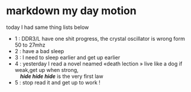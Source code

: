 # markdown my day motion
 today I had same thing lists below
- 1 : DDR3/L have one shit progress, the crystal oscillator is wrong form 50 to 27mhz
- 2 : have a bad sleep 
- 3 : I need to sleep earlier and get up earlier
- 4 : yesterday I read a novel neamed &laquo;death lection &raquo; live like a dog if weak,get up when strong,
    <br> &emsp;_**hide hide hide**_ is the very first law
- 5 : stop read it and get up to work !
